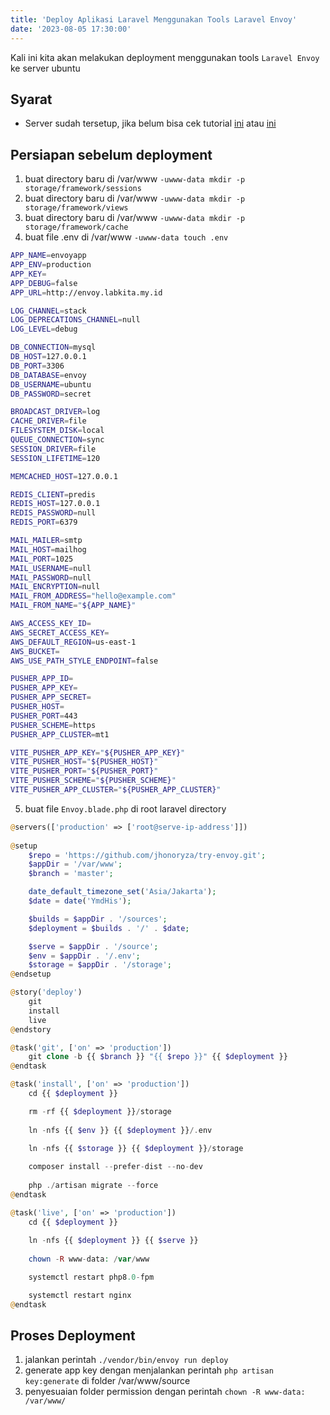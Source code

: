 ```yaml
---
title: 'Deploy Aplikasi Laravel Menggunakan Tools Laravel Envoy'
date: '2023-08-05 17:30:00'
---
```


Kali ini kita akan melakukan deployment menggunakan tools `Laravel Envoy` ke server ubuntu

## Syarat
- Server sudah tersetup, jika belum bisa cek tutorial [ini](./setup-ubuntu-20-04-ansible) atau [ini](./setup-ubuntu-20-04-manual)

## Persiapan sebelum deployment
1. buat directory baru di /var/www `-uwww-data mkdir -p storage/framework/sessions`
2. buat directory baru di /var/www `-uwww-data mkdir -p storage/framework/views`
3. buat directory baru di /var/www `-uwww-data mkdir -p storage/framework/cache`
4. buat file .env di /var/www `-uwww-data touch .env`

```bash
APP_NAME=envoyapp
APP_ENV=production
APP_KEY=
APP_DEBUG=false
APP_URL=http://envoy.labkita.my.id

LOG_CHANNEL=stack
LOG_DEPRECATIONS_CHANNEL=null
LOG_LEVEL=debug

DB_CONNECTION=mysql
DB_HOST=127.0.0.1
DB_PORT=3306
DB_DATABASE=envoy
DB_USERNAME=ubuntu
DB_PASSWORD=secret

BROADCAST_DRIVER=log
CACHE_DRIVER=file
FILESYSTEM_DISK=local
QUEUE_CONNECTION=sync
SESSION_DRIVER=file
SESSION_LIFETIME=120

MEMCACHED_HOST=127.0.0.1

REDIS_CLIENT=predis
REDIS_HOST=127.0.0.1
REDIS_PASSWORD=null
REDIS_PORT=6379

MAIL_MAILER=smtp
MAIL_HOST=mailhog
MAIL_PORT=1025
MAIL_USERNAME=null
MAIL_PASSWORD=null
MAIL_ENCRYPTION=null
MAIL_FROM_ADDRESS="hello@example.com"
MAIL_FROM_NAME="${APP_NAME}"

AWS_ACCESS_KEY_ID=
AWS_SECRET_ACCESS_KEY=
AWS_DEFAULT_REGION=us-east-1
AWS_BUCKET=
AWS_USE_PATH_STYLE_ENDPOINT=false

PUSHER_APP_ID=
PUSHER_APP_KEY=
PUSHER_APP_SECRET=
PUSHER_HOST=
PUSHER_PORT=443
PUSHER_SCHEME=https
PUSHER_APP_CLUSTER=mt1

VITE_PUSHER_APP_KEY="${PUSHER_APP_KEY}"
VITE_PUSHER_HOST="${PUSHER_HOST}"
VITE_PUSHER_PORT="${PUSHER_PORT}"
VITE_PUSHER_SCHEME="${PUSHER_SCHEME}"
VITE_PUSHER_APP_CLUSTER="${PUSHER_APP_CLUSTER}"
```

5. buat file `Envoy.blade.php` di root laravel directory

```php
@servers(['production' => ['root@serve-ip-address']])
 
@setup
    $repo = 'https://github.com/jhonoryza/try-envoy.git';
    $appDir = '/var/www';
    $branch = 'master';

    date_default_timezone_set('Asia/Jakarta');
    $date = date('YmdHis');

    $builds = $appDir . '/sources';
    $deployment = $builds . '/' . $date;

    $serve = $appDir . '/source';
    $env = $appDir . '/.env';
    $storage = $appDir . '/storage';
@endsetup

@story('deploy')
    git
    install
    live
@endstory

@task('git', ['on' => 'production'])
    git clone -b {{ $branch }} "{{ $repo }}" {{ $deployment }}
@endtask

@task('install', ['on' => 'production'])
    cd {{ $deployment }}

    rm -rf {{ $deployment }}/storage
    
    ln -nfs {{ $env }} {{ $deployment }}/.env
    
    ln -nfs {{ $storage }} {{ $deployment }}/storage

    composer install --prefer-dist --no-dev
    
    php ./artisan migrate --force
@endtask

@task('live', ['on' => 'production'])
    cd {{ $deployment }}
    
    ln -nfs {{ $deployment }} {{ $serve }}
    
    chown -R www-data: /var/www

    systemctl restart php8.0-fpm

    systemctl restart nginx
@endtask
```

## Proses Deployment
1. jalankan perintah `./vendor/bin/envoy run deploy`
2. generate app key dengan menjalankan perintah `php artisan key:generate` di folder /var/www/source
3. penyesuaian folder permission dengan perintah `chown -R www-data: /var/www/`

